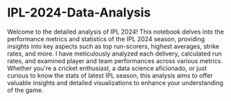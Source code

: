 # IPL-2024-Data-Analysis
Welcome to the detailed analysis of IPL 2024! This notebook delves into the performance metrics and statistics of the IPL 2024 season, providing insights into key aspects such as top run-scorers, highest averages, strike rates, and more. I have meticulously analyzed each delivery, calculated run rates, and examined player and team performances across various metrics. Whether you're a cricket enthusiast, a data science aficionado, or just curious to know the stats of latest IPL season, this analysis aims to offer valuable insights and detailed visualizations to enhance your understanding of the game.
